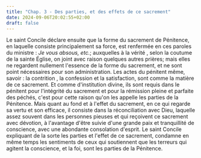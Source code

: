 ```yaml
---
title: "Chap. 3 - Des parties, et des effets de ce sacrement"
date: 2024-09-06T20:02:55+02:00
draft: false
---
```



Le saint Concile déclare ensuite que la forme du sacrement de Pénitence, en laquelle consiste principalement sa force, est renfermée en ces paroles du ministre : *Je vous absous, etc.*; auxquelles à la vérité , selon la coutume de la sainte Église, on joint avec raison quelques autres prières; mais elles ne regardent nullement l'essence de la forme du sacrement, et ne sont point nécessaires pour son administration. Les actes du pénitent même, savoir : la contrition , la confession et la satisfaction, sont comme la matière de ce sacrement. Et comme d'institution divine, ils sont requis dans le pénitent pour l'intégrité du sacrement et pour la rémission pleine et parfaite des péchés, c'est pour cette raison qu'on les appelle les parties de la Pénitence. Mais quant au fond et à l'effet du sacrement, en ce qui regarde sa vertu et son efficace, il consiste dans la réconciliation avec Dieu, laquelle assez souvent dans les personnes pieuses et qui reçoivent ce sacrement avec dévotion, à l'avantage d'être suivie d'une grande paix et tranquillité de conscience, avec une abondante consolation d'esprit. Le saint Concile expliquant de la sorte les parties et l'effet de ce sacrement, condamne en même temps les sentiments de ceux qui soutiennent que les terreurs qui agitent la conscience, et la foi, sont les parties de la Pénitence.
